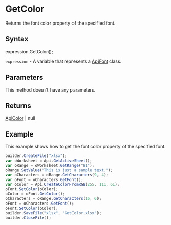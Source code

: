 # GetColor

Returns the font color property of the specified font.

## Syntax

expression.GetColor();

`expression` - A variable that represents a [ApiFont](../ApiFont.md) class.

## Parameters

This method doesn't have any parameters.

## Returns

[ApiColor](../../ApiColor/ApiColor.md) &#124; null

## Example

This example shows how to get the font color property of the specified font.

```javascript
builder.CreateFile("xlsx");
var oWorksheet = Api.GetActiveSheet();
var oRange = oWorksheet.GetRange("B1");
oRange.SetValue("This is just a sample text.");
var oCharacters = oRange.GetCharacters(9, 4);
var oFont = oCharacters.GetFont();
var oColor = Api.CreateColorFromRGB(255, 111, 61);
oFont.SetColor(oColor);
oColor = oFont.GetColor();
oCharacters = oRange.GetCharacters(16, 6);
oFont = oCharacters.GetFont();
oFont.SetColor(oColor);
builder.SaveFile("xlsx", "GetColor.xlsx");
builder.CloseFile();
```